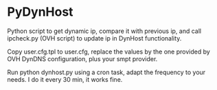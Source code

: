 # PyDynHost

Python script to get dynamic ip, compare it with previous ip, and call ipcheck.py (OVH script) to update ip in DynHost functionality.

Copy user.cfg.tpl to user.cfg, replace the values by the one provided by OVH DynDNS configuration, plus your smpt provider.

Run python dynhost.py using a cron task, adapt the frequency to your needs. I do it every 30 min, it works fine.
